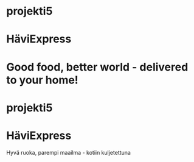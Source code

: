
# projekti5

# HäviExpress
Good food, better world - delivered to your home!
=======
# projekti5

# HäviExpress
Hyvä ruoka, parempi maailma - kotiin kuljetettuna
